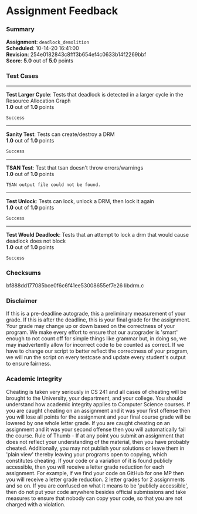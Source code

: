 # Assignment Feedback

### Summary

**Assignment**: `deadlock_demolition`  
**Scheduled**: 10-14-20 16:41:00  
**Revision**: 254e0182843c8fff3b654ef4c0633b14f2269bbf  
**Score**: **5.0** out of **5.0** points

### Test Cases
---

**Test Larger Cycle**: Tests that deadlock is detected in a larger cycle in the Resource Allocation Graph  
**1.0** out of **1.0** points
```
Success
```
---

**Sanity Test**: Tests can create/destroy a DRM  
**1.0** out of **1.0** points
```
Success
```
---

**TSAN Test**: Test that tsan doesn't throw errors/warnings  
**1.0** out of **1.0** points
```
TSAN output file could not be found.
```
---

**Test Unlock**: Tests can lock, unlock a DRM, then lock it again  
**1.0** out of **1.0** points
```
Success
```
---

**Test Would Deadlock**: Tests that an attempt to lock a drm that would cause deadlock does not block  
**1.0** out of **1.0** points
```
Success
```
### Checksums

bf888dd177085bce0f6c6f41ee53008655ef7e26 libdrm.c


### Disclaimer
If this is a pre-deadline autograde, this a preliminary measurement of your grade.
If this is after the deadline, this is your final grade for the assignment.
Your grade may change up or down based on the correctness of your program.
We make every effort to ensure that our autograder is 'smart' enough to not count off
for simple things like grammar but, in doing so, we may inadvertently allow for
incorrect code to be counted as correct.
If we have to change our script to better reflect the correctness of your program,
we will run the script on every testcase and update every student's output to ensure fairness.



### Academic Integrity
Cheating is taken very seriously in CS 241 and all cases of cheating will be brought to the University, your department, and your college.
You should understand how academic integrity applies to Computer Science courses.
If you are caught cheating on an assignment and it was your first offense then you will lose all points for the assignment and your final course
grade will be lowered by one whole letter grade. If you are caught cheating on an assignment and it was your second offense then you will automatically fail the course.
Rule of Thumb - If at any point you submit an assignment that does not reflect your understanding of the material, then you have probably cheated.
Additionally, you may not publish your solutions or leave them in 'plain view' thereby leaving your programs open to copying, which constitutes cheating.
If your code or a variation of it is found publicly accessible, then you will receive a letter grade reduction for each assignment.
For example, if we find your code on GitHub for one MP then you will receive a letter grade reduction. 2 letter grades for 2 assignments and so on.
If you are confused on what it means to be 'publicly accessible', then do not put your code anywhere besides official submissions and take measures
to ensure that nobody can copy your code, so that you are not charged with a violation.


